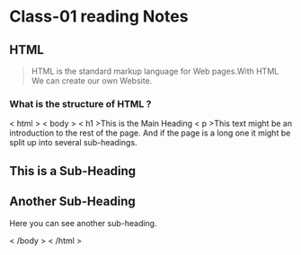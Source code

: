 # Class-01 reading Notes #

## HTML ##

> HTML is the standard markup language for Web pages.With HTML We can create our own Website. 

### What is the structure of HTML ? ###

< html >
< body >
< h1 >This is the Main Heading</h1>
< p >This text might be an introduction to the rest of
the page. And if the page is a long one it might
be split up into several sub-headings.<p>
<h2>This is a Sub-Heading</h2>
<h2>Another Sub-Heading</h2>
<p>Here you can see another sub-heading.</p>
< /body >
< /html >
